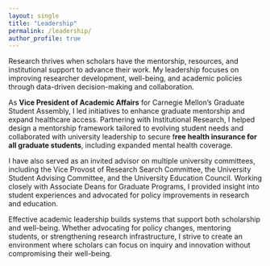 ```yaml
---
layout: single
title: "Leadership"
permalink: /leadership/
author_profile: true
---
```


Research thrives when scholars have the mentorship, resources, and institutional support to advance their work. My leadership focuses on improving researcher development, well-being, and academic policies through data-driven decision-making and collaboration.

As **Vice President of Academic Affairs** for Carnegie Mellon’s Graduate Student Assembly, I led initiatives to enhance graduate mentorship and expand healthcare access. Partnering with Institutional Research, I helped design a mentorship framework tailored to evolving student needs and collaborated with university leadership to secure f**ree health insurance for all graduate students**, including expanded mental health coverage.

I have also served as an invited advisor on multiple university committees, including the Vice Provost of Research Search Committee, the University Student Advising Committee, and the University Education Council. Working closely with Associate Deans for Graduate Programs, I provided insight into student experiences and advocated for policy improvements in research and education.

Effective academic leadership builds systems that support both scholarship and well-being. Whether advocating for policy changes, mentoring students, or strengthening research infrastructure, I strive to create an environment where scholars can focus on inquiry and innovation without compromising their well-being.
